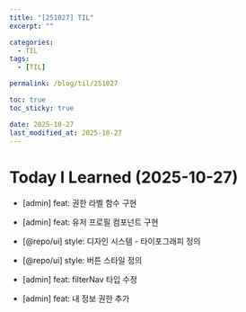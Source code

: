 ```yaml
---
title: "[251027] TIL"
excerpt: ""

categories:
  - TIL
tags:
  - [TIL]

permalink: /blog/til/251027

toc: true
toc_sticky: true

date: 2025-10-27
last_modified_at: 2025-10-27
---
```


# Today I Learned (2025-10-27)

- [admin] feat: 권한 라벨 함수 구현

- [admin] feat: 유저 프로필 컴포넌트 구현

- [@repo/ui] style: 디자인 시스템 - 타이포그래피 정의

- [@repo/ui] style: 버튼 스타일 정의

- [admin] feat: filterNav 타입 수정

- [admin] feat: 내 정보 권한 추가
